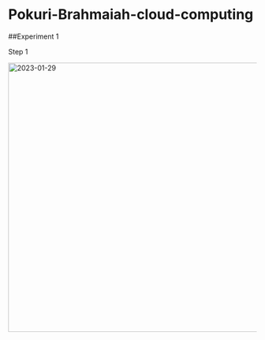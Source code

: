 # Pokuri-Brahmaiah-cloud-computing
##Experiment 1

Step 1

<img width="546" alt="2023-01-29" src="https://user-images.githubusercontent.com/122426938/215327830-aff51165-2992-49b1-83e2-e8fee9a7f535.png">

